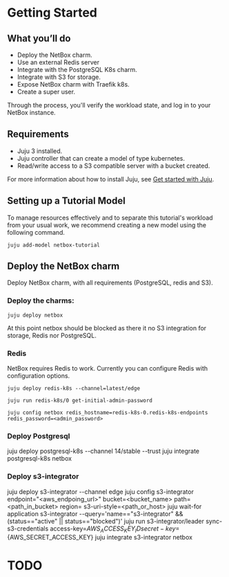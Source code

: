 # Getting Started

## What you’ll do
- Deploy the NetBox charm.
- Use an external Redis server
- Integrate with the PostgreSQL K8s charm.
- Integrate with S3 for storage.
- Expose NetBox charm with Traefik k8s.
- Create a super user.

Through the process, you'll verify the workload state, and log in to
your NetBox instance.

## Requirements
- Juju 3 installed.
- Juju controller that can create a model of type kubernetes.
- Read/write access to a S3 compatible server with a bucket created.

For more information about how to install Juju, see [Get started with Juju](https://juju.is/docs/olm/get-started-with-juju).


## Setting up a Tutorial Model

To manage resources effectively and to separate this tutorial's workload from
your usual work, we recommend creating a new model using the following command.

```
juju add-model netbox-tutorial
```

## Deploy the NetBox charm

Deploy NetBox charm, with all requirements (PostgreSQL, redis and S3).

### Deploy the charms:
```
juju deploy netbox
```

At this point netbox should be blocked as there it no S3 integration for
storage, Redis nor PostgreSQL.

### Redis

NetBox requires Redis to work. Currently you can configure Redis with 
configuration options.

```
juju deploy redis-k8s --channel=latest/edge
```

```
juju run redis-k8s/0 get-initial-admin-password
```

```
juju config netbox redis_hostname=redis-k8s-0.redis-k8s-endpoints redis_password=<admin_password>
```


### Deploy Postgresql

juju deploy postgresql-k8s --channel 14/stable --trust
juju integrate postgresql-k8s netbox
### Deploy s3-integrator
juju deploy s3-integrator --channel edge
juju config s3-integrator endpoint="<aws_endpoing_url>" bucket=<bucket_name> path=<path_in_bucket> region=<region> s3-uri-style=<path_or_host>
juju wait-for application s3-integrator --query='name=="s3-integrator" && (status=="active" || status=="blocked")'
juju run s3-integrator/leader sync-s3-credentials access-key=${AWS_ACCESS_KEY_ID} secret-key=${AWS_SECRET_ACCESS_KEY}
juju integrate s3-integrator netbox


# TODO
